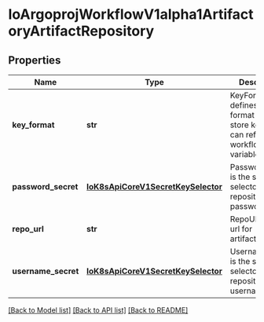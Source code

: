 # IoArgoprojWorkflowV1alpha1ArtifactoryArtifactRepository

## Properties
Name | Type | Description | Notes
------------ | ------------- | ------------- | -------------
**key_format** | **str** | KeyFormat defines the format of how to store keys and can reference workflow variables. | [optional] 
**password_secret** | [**IoK8sApiCoreV1SecretKeySelector**](IoK8sApiCoreV1SecretKeySelector.md) | PasswordSecret is the secret selector to the repository password | [optional] 
**repo_url** | **str** | RepoURL is the url for artifactory repo. | [optional] 
**username_secret** | [**IoK8sApiCoreV1SecretKeySelector**](IoK8sApiCoreV1SecretKeySelector.md) | UsernameSecret is the secret selector to the repository username | [optional] 

[[Back to Model list]](../README.md#documentation-for-models) [[Back to API list]](../README.md#documentation-for-api-endpoints) [[Back to README]](../README.md)


